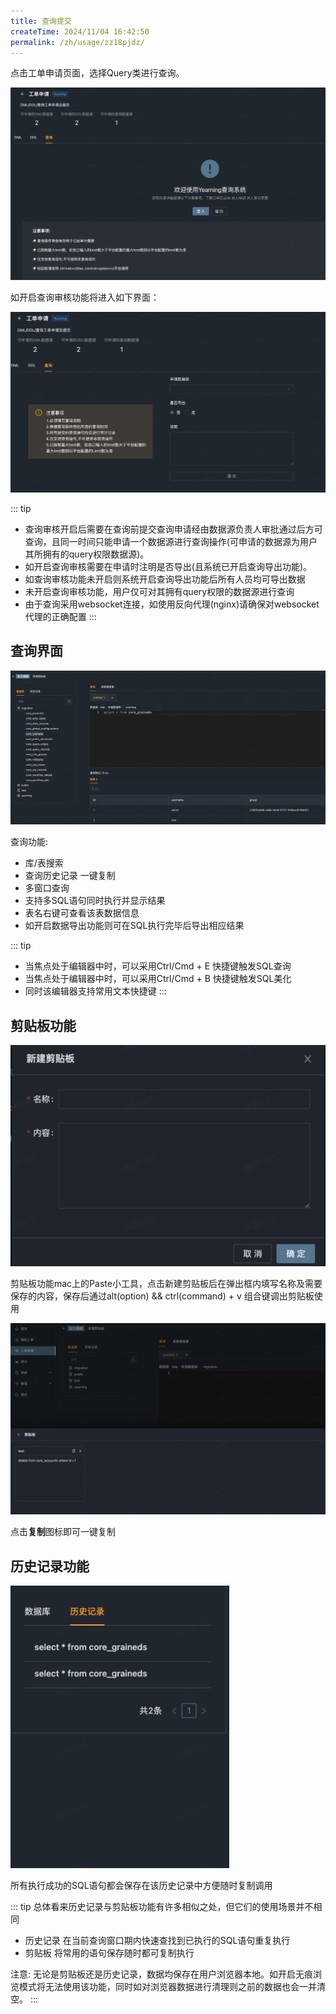 ```yaml
---
title: 查询提交
createTime: 2024/11/04 16:42:50
permalink: /zh/usage/zz18pjdz/
---
```


点击工单申请页面，选择Query类进行查询。

![](/images/query01.png)

如开启查询审核功能将进入如下界面：

![](/images/query02.png)

::: tip

+ 查询审核开启后需要在查询前提交查询申请经由数据源负责人审批通过后方可查询，且同一时间只能申请一个数据源进行查询操作(可申请的数据源为用户其所拥有的query权限数据源)。
+ 如开启查询审核需要在申请时注明是否导出(且系统已开启查询导出功能)。
+ 如查询审核功能未开启则系统开启查询导出功能后所有人员均可导出数据
+ 未开启查询审核功能，用户仅可对其拥有query权限的数据源进行查询
+ 由于查询采用websocket连接，如使用反向代理(nginx)请确保对websocket代理的正确配置
:::


## 查询界面

![](/images/query03.png)

查询功能:
+ 库/表搜索
+ 查询历史记录 一键复制
+ 多窗口查询
+ 支持多SQL语句同时执行并显示结果
+ 表名右键可查看该表数据信息
+ 如开启数据导出功能则可在SQL执行完毕后导出相应结果

::: tip
+ 当焦点处于编辑器中时，可以采用Ctrl/Cmd + E 快捷键触发SQL查询
+ 当焦点处于编辑器中时，可以采用Ctrl/Cmd + B 快捷键触发SQL美化
+ 同时该编辑器支持常用文本快捷键
:::


## 剪贴板功能

![](/images/query04.png)

剪贴板功能mac上的Paste小工具，点击新建剪贴板后在弹出框内填写名称及需要保存的内容，保存后通过alt(option) && ctrl(command) + v 组合键调出剪贴板使用

![](/images/query05.png)

点击**复制**图标即可一键复制

## 历史记录功能

<img src="/images/query06.png" style="width: 350px">

所有执行成功的SQL语句都会保存在该历史记录中方便随时复制调用

::: tip
总体看来历史记录与剪贴板功能有许多相似之处，但它们的使用场景并不相同

+ 历史记录 在当前查询窗口期内快速查找到已执行的SQL语句重复执行
+ 剪贴板 将常用的语句保存随时都可复制执行

注意: 无论是剪贴板还是历史记录，数据均保存在用户浏览器本地。如开启无痕浏览模式将无法使用该功能，同时如对浏览器数据进行清理则之前的数据也会一并清空。
:::